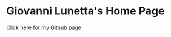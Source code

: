 # Giovanni Lunetta's Home Page

[Click here for my Github page](https://github.com/giovanni-lunetta/)
